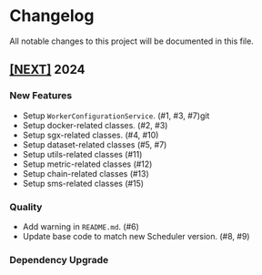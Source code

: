# Changelog

All notable changes to this project will be documented in this file.

## [[NEXT]](https://github.com/iExecBlockchainComputing/iexec-worker-standalone/releases/tag/vNEXT) 2024

### New Features

- Setup `WorkerConfigurationService`. (#1, #3, #7)git
- Setup docker-related classes. (#2, #3)
- Setup sgx-related classes. (#4, #10)
- Setup dataset-related classes (#5, #7)
- Setup utils-related classes (#11)
- Setup metric-related classes (#12)
- Setup chain-related classes (#13)
- Setup sms-related classes (#15)

### Quality

- Add warning in `README.md`. (#6)
- Update base code to match new Scheduler version. (#8, #9)

### Dependency Upgrade
